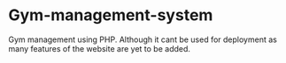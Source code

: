 # Gym-management-system
Gym management using PHP.
Although it cant be used for deployment as many features of the website are yet to be added.
